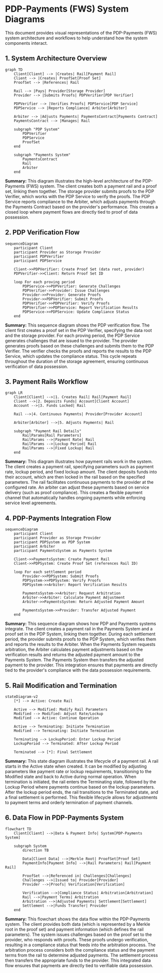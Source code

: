 # PDP-Payments (FWS) System Diagrams

This document provides visual representations of the PDP-Payments (FWS) system architecture and workflows to help understand how the system components interact.

## 1. System Architecture Overview

```mermaid
graph TD
    Client[Client] --> |Creates| Rail[Payment Rail]
    Client --> |Creates| ProofSet[Proof Set]
    ProofSet --> |References| Rail
    
    Rail --> |Pays| Provider[Storage Provider]
    Provider --> |Submits Proofs| PDPVerifier[PDP Verifier]
    
    PDPVerifier --> |Verifies Proofs| PDPService[PDP Service]
    PDPService --> |Reports Compliance| Arbiter[Arbiter]
    
    Arbiter --> |Adjusts Payments| PaymentsContract[Payments Contract]
    PaymentsContract --> |Manages| Rail
    
    subgraph "PDP System"
        PDPVerifier
        PDPService
        ProofSet
    end
    
    subgraph "Payments System"
        PaymentsContract
        Rail
        Arbiter
    end
```

**Summary:**
This diagram illustrates the high-level architecture of the PDP-Payments (FWS) system. The client creates both a payment rail and a proof set, linking them together. The storage provider submits proofs to the PDP Verifier, which works with the PDP Service to verify the proofs. The PDP Service reports compliance to the Arbiter, which adjusts payments through the Payments Contract based on the provider's performance. This creates a closed loop where payment flows are directly tied to proof of data possession.

## 2. PDP Verification Flow

```mermaid
sequenceDiagram
    participant Client
    participant Provider as Storage Provider
    participant PDPVerifier
    participant PDPService
    
    Client->>PDPVerifier: Create Proof Set (data root, provider)
    PDPVerifier->>Client: Return Proof Set ID
    
    loop For each proving period
        PDPService->>PDPVerifier: Generate Challenges
        PDPVerifier->>Provider: Issue Challenges
        Provider->>Provider: Generate Proofs
        Provider->>PDPVerifier: Submit Proofs
        PDPVerifier->>PDPVerifier: Verify Proofs
        PDPVerifier->>PDPService: Report Verification Results
        PDPService->>PDPService: Update Compliance Status
    end
```

**Summary:**
This sequence diagram shows the PDP verification flow. The client first creates a proof set in the PDP Verifier, specifying the data root and the storage provider. For each proving period, the PDP Service generates challenges that are issued to the provider. The provider generates proofs based on these challenges and submits them to the PDP Verifier. The verifier checks the proofs and reports the results to the PDP Service, which updates the compliance status. This cycle repeats throughout the duration of the storage agreement, ensuring continuous verification of data possession.

## 3. Payment Rails Workflow

```mermaid
graph LR
    Client[Client] -->|1. Creates Rail| Rail[Payment Rail]
    Client -->|2. Deposits Funds| Account[Client Account]
    Account -->|3. Funds Locked| Rail
    
    Rail -->|4. Continuous Payments| Provider[Provider Account]
    
    Arbiter[Arbiter] -->|5. Adjusts Payments| Rail
    
    subgraph "Payment Rail Details"
        RailParams[Rail Parameters]
        RailParams -->|Payment Rate| Rail
        RailParams -->|Lockup Period| Rail
        RailParams -->|Fixed Lockup| Rail
    end
```

**Summary:**
This diagram illustrates how payment rails work in the system. The client creates a payment rail, specifying parameters such as payment rate, lockup period, and fixed lockup amount. The client deposits funds into their account, which are then locked in the rail based on the specified parameters. The rail facilitates continuous payments to the provider at the configured rate. An arbiter can adjust these payments based on service delivery (such as proof compliance). This creates a flexible payment channel that automatically handles ongoing payments while enforcing service level agreements.

## 4. PDP-Payments Integration Flow

```mermaid
sequenceDiagram
    participant Client
    participant Provider as Storage Provider
    participant PDPSystem as PDP System
    participant Arbiter
    participant PaymentsSystem as Payments System
    
    Client->>PaymentsSystem: Create Payment Rail
    Client->>PDPSystem: Create Proof Set (references Rail ID)
    
    loop For each settlement period
        Provider->>PDPSystem: Submit Proofs
        PDPSystem->>PDPSystem: Verify Proofs
        PDPSystem->>Arbiter: Report Verification Results
        
        PaymentsSystem->>Arbiter: Request Arbitration
        Arbiter->>Arbiter: Calculate Payment Adjustment
        Arbiter->>PaymentsSystem: Return Adjusted Payment Amount
        
        PaymentsSystem->>Provider: Transfer Adjusted Payment
    end
```

**Summary:**
This sequence diagram shows how PDP and Payments systems integrate. The client creates a payment rail in the Payments System and a proof set in the PDP System, linking them together. During each settlement period, the provider submits proofs to the PDP System, which verifies them and reports the results to the Arbiter. When the Payments System requests arbitration, the Arbiter calculates payment adjustments based on the verification results and returns the adjusted payment amount to the Payments System. The Payments System then transfers the adjusted payment to the provider. This integration ensures that payments are directly tied to the provider's compliance with the data possession requirements.

## 5. Rail Modification and Termination

```mermaid
stateDiagram-v2
    [*] --> Active: Create Rail
    
    Active --> Modified: Modify Rail Parameters
    Modified --> Modified: Adjust Rate/Lockup
    Modified --> Active: Continue Operation
    
    Active --> Terminating: Initiate Termination
    Modified --> Terminating: Initiate Termination
    
    Terminating --> LockupPeriod: Enter Lockup Period
    LockupPeriod --> Terminated: After Lockup Period
    
    Terminated --> [*]: Final Settlement
```

**Summary:**
This state diagram illustrates the lifecycle of a payment rail. A rail starts in the Active state when created. It can be modified by adjusting parameters like payment rate or lockup requirements, transitioning to the Modified state and back to Active during normal operation. When termination is initiated, the rail enters the Terminating state, followed by the Lockup Period where payments continue based on the lockup parameters. After the lockup period ends, the rail transitions to the Terminated state, and a final settlement is performed. This flexible lifecycle allows for adjustments to payment terms and orderly termination of payment channels.

## 6. Data Flow in PDP-Payments System

```mermaid
flowchart TD
    Client[Client] -->|Data & Payment Info| System[PDP-Payments System]
    
    subgraph System
        direction TB
        
        Data[Client Data] -->|Merkle Root| ProofSet[Proof Set]
        PaymentInfo[Payment Info] -->|Rail Parameters| Rail[Payment Rail]
        
        ProofSet -->|Referenced in| Challenges[Challenges]
        Challenges -->|Issued to| Provider[Provider]
        Provider -->|Proofs| Verification[Verification]
        
        Verification -->|Compliance Status| Arbitration[Arbitration]
        Rail -->|Payment Terms| Arbitration
        Arbitration -->|Adjusted Payments| Settlement[Settlement]
        Settlement -->|Funds Transfer| Provider
    end
```

**Summary:**
This flowchart shows the data flow within the PDP-Payments system. The client provides both data (which is represented by a Merkle root in the proof set) and payment information (which defines the rail parameters). The system issues challenges based on the proof set to the provider, who responds with proofs. These proofs undergo verification, resulting in a compliance status that feeds into the arbitration process. The arbitration process considers both the compliance status and the payment terms from the rail to determine adjusted payments. The settlement process then transfers the appropriate funds to the provider. This integrated data flow ensures that payments are directly tied to verifiable data possession.
